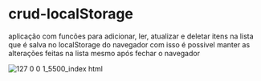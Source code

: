 # crud-localStorage
aplicação com funcões para adicionar, ler, atualizar e deletar itens na lista que é salva no localStorage do navegador
com isso é possivel manter as alterações feitas na lista mesmo após fechar o navegador

![127 0 0 1_5500_index html](https://user-images.githubusercontent.com/101433692/193090751-b1e923e2-17eb-4579-b0a6-1784380dbbae.png)
